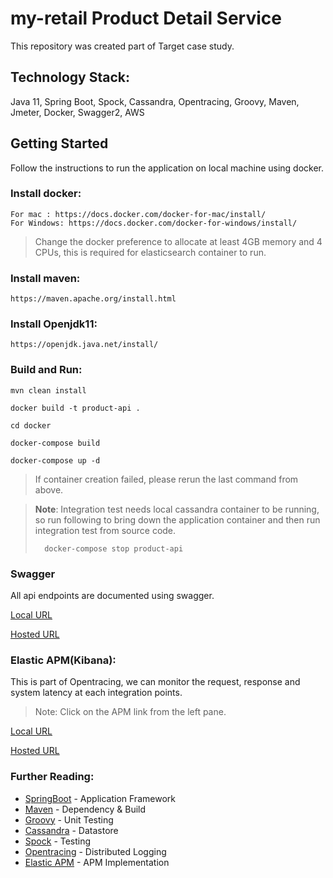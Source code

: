 # my-retail Product Detail Service
This repository was created part of Target case study.

## Technology Stack:
Java 11, Spring Boot, Spock, Cassandra, Opentracing, Groovy, Maven, Jmeter, Docker, Swagger2, AWS

## Getting Started
Follow the instructions to run the application on local machine using docker.

### Install docker:

```
For mac : https://docs.docker.com/docker-for-mac/install/
For Windows: https://docs.docker.com/docker-for-windows/install/
```
> Change the docker preference to allocate at least 4GB memory and 4 CPUs, this is required for elasticsearch container to run.


### Install maven:
```
https://maven.apache.org/install.html
```

### Install Openjdk11:
```
https://openjdk.java.net/install/
```

### Build and Run:

```
mvn clean install

docker build -t product-api .

cd docker

docker-compose build

docker-compose up -d
```
> If container creation failed, please rerun the last command from above. 

> **Note**: Integration test needs local cassandra container to be running, so run following to bring down the application container and then run integration test from source code.
>
> ```
>   docker-compose stop product-api
> ```


### Swagger
All api endpoints are documented using swagger.

[Local URL](http://localhost/swagger-ui.html)

[Hosted URL](http://99.79.62.181/swagger-ui.html)

### Elastic APM(Kibana):
This is part of Opentracing, we can monitor the request, response and system latency at each integration points.
> Note: Click on the APM link from the left pane. 

[Local URL](http://localhost:5601)

[Hosted URL](http://99.79.62.181:5601)
 
### Further Reading:
* [SpringBoot](https://docs.spring.io/spring-boot/docs/current/reference/htmlsingle/) - Application Framework
* [Maven](https://maven.apache.org/developers/index.html) - Dependency & Build
* [Groovy](http://groovy-lang.org/documentation.html) - Unit Testing
* [Cassandra](http://cassandra.apache.org/doc/latest/architecture/index.html) - Datastore
* [Spock](http://spockframework.org/spock/docs/1.1/index.html) - Testing
* [Opentracing](https://opentracing.io/docs/overview/) - Distributed Logging
* [Elastic APM](https://www.elastic.co/products/apm) - APM Implementation


